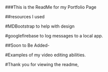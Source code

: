 ###This is the ReadMe for my Portfolio Page

##resources I used

#MDBootstrap to help with design

#googlefirebase to log messages to a local app.

##Soon to Be Added-

#Examples of my video editing abilities.

#Thank you for viewing the readme,